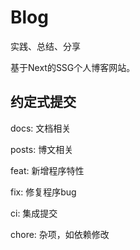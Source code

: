 <!--
 * @Author: Zhuxb ZhuxbClouds@gmail.com
 * @Date: 2022-12-09 19:57:52
 * @LastEditors: Zhuxb ZhuxbClouds@gmail.com
 * @LastEditTime: 2023-03-15 22:36:37
 * @FilePath: \next-zhuxb-blog\README.md
 * @Description: 这是默认设置,请设置`customMade`, 打开koroFileHeader查看配置 进行设置: https://github.com/OBKoro1/koro1FileHeader/wiki/%E9%85%8D%E7%BD%AE
-->
# Blog


实践、总结、分享

基于Next的SSG个人博客网站。

## 约定式提交

docs: 文档相关

posts: 博文相关

feat: 新增程序特性

fix: 修复程序bug

ci: 集成提交

chore: 杂项，如依赖修改
